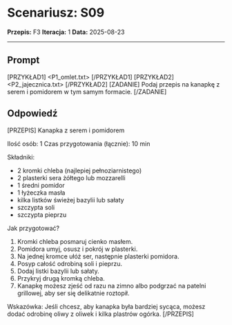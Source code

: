 ﻿# Scenariusz: S09
**Przepis:** F3
**Iteracja:** 1
**Data:** 2025-08-23

---

## Prompt
[PRZYKŁAD1] <P1_omlet.txt> [/PRZYKŁAD1] [PRZYKŁAD2] <P2_jajecznica.txt> [/PRZYKŁAD2] [ZADANIE] Podaj przepis na kanapkę z serem i pomidorem w tym samym formacie. [/ZADANIE]


## Odpowiedź
\[PRZEPIS] Kanapka z serem i pomidorem

Ilość osób: 1
Czas przygotowania (łącznie): 10 min

Składniki:

* 2 kromki chleba (najlepiej pełnoziarnistego)
* 2 plasterki sera żółtego lub mozzarelli
* 1 średni pomidor
* 1 łyżeczka masła
* kilka listków świeżej bazylii lub sałaty
* szczypta soli
* szczypta pieprzu

Jak przygotować?

1. Kromki chleba posmaruj cienko masłem.
2. Pomidora umyj, osusz i pokrój w plasterki.
3. Na jednej kromce ułóż ser, następnie plasterki pomidora.
4. Posyp całość odrobiną soli i pieprzu.
5. Dodaj listki bazylii lub sałaty.
6. Przykryj drugą kromką chleba.
7. Kanapkę możesz zjeść od razu na zimno albo podgrzać na patelni grillowej, aby ser się delikatnie roztopił.

Wskazówka:
Jeśli chcesz, aby kanapka była bardziej sycąca, możesz dodać odrobinę oliwy z oliwek i kilka plastrów ogórka. \[/PRZEPIS]
